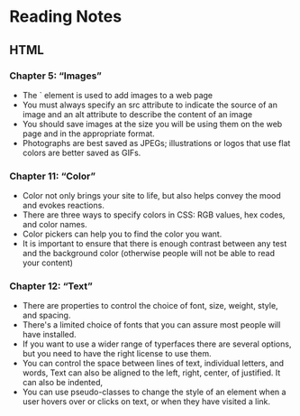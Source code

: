 # Reading Notes

## HTML

### Chapter 5: “Images” 

* The `<img> element is used to add images to a web page
* You must always specify an src attribute to indicate the source of an image and an alt attribute to describe the content of an image
* You should save images at the size you will be using them on the web page and in the appropriate format.
* Photographs are best saved as JPEGs; illustrations or logos that use flat colors are better saved as GIFs.

### Chapter 11: “Color” 

* Color not only brings your site to life, but also helps convey the mood and evokes reactions.
* There are three ways to specify colors in CSS: RGB values, hex codes, and color names.
* Color pickers can help you to find the color you want.
* It is important to ensure that there is enough contrast between any test and the background color (otherwise people will not be able to read your content)

### Chapter 12: “Text”

* There are properties to control the choice of font, size, weight, style, and spacing.
* There's a limited choice of fonts that you can assure most people will have installed.
* If you want to use a wider range of typerfaces there are several options, but you need to have the right license to use them.
* You can control the space between lines of text, individual letters, and words, Text can also be aligned to the left, right, center, of justified. It can also be indented,
* You can use pseudo-classes to change the style of an element when a user hovers over or clicks on text, or when they have visited a link.

